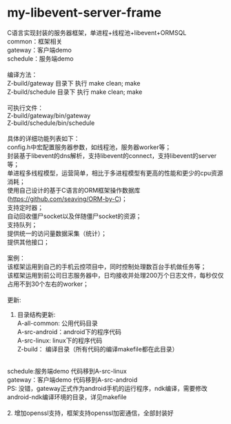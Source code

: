 # my-libevent-server-frame
C语言实现封装的服务器框架，单进程+线程池+libevent+ORMSQL
<br>
common：框架相关<br>
gateway：客户端demo<br>
schedule：服务端demo<br>
<br>
编译方法：<br>
Z-build/gateway 目录下 执行 make clean; make<br>
Z-build/schedule 目录下 执行 make clean; make<br>
<br>
可执行文件：<br>
Z-build/gateway/bin/gateway<br>
Z-build/schedule/bin/schedule<br>
<br>
具体的详细功能列表如下：<br>
config.h中宏配置服务器参数，如线程池，服务器worker等；<br>
封装基于libevent的dns解析，支持libevent的connect，支持libevent的server等；<br>
单进程多线程模型，运营简单，相比于多进程模型有更高的性能和更少的cpu资源消耗；<br>
使用自己设计的基于C语言的ORM框架操作数据库(https://github.com/seaving/ORM-by-C)；<br>
支持定时器；<br>
自动回收僵尸socket以及伴随僵尸socket的资源；<br>
支持队列；<br>
提供统一的访问量数据采集（统计）；<br>
提供其他接口；<br>
<br>
案例：<br>
该框架运用到自己的手机云控项目中，同时控制处理数百台手机做任务等；<br>
该框架运用到前公司日志服务器中，日均接收并处理200万个日志文件，每秒仅仅占用不到30个左右的worker；<br>
<br>
更新:<br>
1. 目录结构更新:<br>
A-all-common: 公用代码目录<br>
A-src-android：android下的程序代码<br>
A-src-linux:	linux下的程序代码<br>
Z-build：	编译目录（所有代码的编译makefile都在此目录）<br>
<br>
schedule:服务端demo 代码移到A-src-linux<br>
gateway：客户端demo 代码移到A-src-android<br>
PS: 没错，gateway正式作为android手机的运行程序，ndk编译，需要修改android-ndk编译环境的目录，详见makefile<br>
<br>
2. 增加openssl支持，框架支持openssl加密通信，全部封装好<br>
<br>
